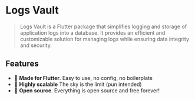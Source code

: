 # Logs Vault

>Logs Vault is a Flutter package that simplifies logging and storage of application logs into a database. It provides an efficient and customizable solution for managing logs while ensuring data integrity and security.

## Features

- 💙 **Made for Flutter**. Easy to use, no config, no boilerplate
- 🚀 **Highly scalable** The sky is the limit (pun intended)
- 🦄 **Open source**. Everything is open source and free forever!
